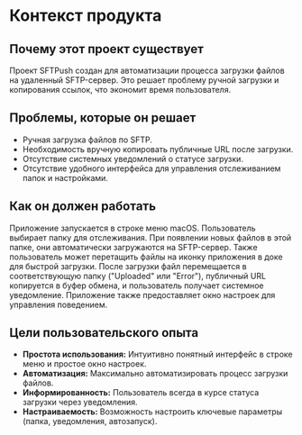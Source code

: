 # Контекст продукта

## Почему этот проект существует
Проект SFTPush создан для автоматизации процесса загрузки файлов на удаленный SFTP-сервер. Это решает проблему ручной загрузки и копирования ссылок, что экономит время пользователя.

## Проблемы, которые он решает
*   Ручная загрузка файлов по SFTP.
*   Необходимость вручную копировать публичные URL после загрузки.
*   Отсутствие системных уведомлений о статусе загрузки.
*   Отсутствие удобного интерфейса для управления отслеживанием папок и настройками.

## Как он должен работать
Приложение запускается в строке меню macOS. Пользователь выбирает папку для отслеживания. При появлении новых файлов в этой папке, они автоматически загружаются на SFTP-сервер. Также пользователь может перетащить файлы на иконку приложения в доке для быстрой загрузки. После загрузки файл перемещается в соответствующую папку ("Uploaded" или "Error"), публичный URL копируется в буфер обмена, и пользователь получает системное уведомление. Приложение также предоставляет окно настроек для управления поведением.

## Цели пользовательского опыта
*   **Простота использования:** Интуитивно понятный интерфейс в строке меню и простое окно настроек.
*   **Автоматизация:** Максимально автоматизировать процесс загрузки файлов.
*   **Информированность:** Пользователь всегда в курсе статуса загрузки через уведомления.
*   **Настраиваемость:** Возможность настроить ключевые параметры (папка, уведомления, автозапуск).
